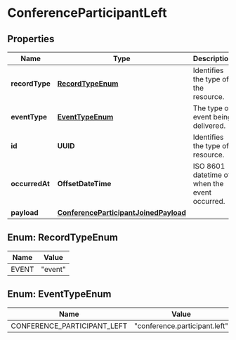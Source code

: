 

# ConferenceParticipantLeft


## Properties

| Name | Type | Description | Notes |
|------------ | ------------- | ------------- | -------------|
|**recordType** | [**RecordTypeEnum**](#RecordTypeEnum) | Identifies the type of the resource. |  [optional] |
|**eventType** | [**EventTypeEnum**](#EventTypeEnum) | The type of event being delivered. |  [optional] |
|**id** | **UUID** | Identifies the type of resource. |  [optional] |
|**occurredAt** | **OffsetDateTime** | ISO 8601 datetime of when the event occurred. |  [optional] |
|**payload** | [**ConferenceParticipantJoinedPayload**](ConferenceParticipantJoinedPayload.md) |  |  [optional] |



## Enum: RecordTypeEnum

| Name | Value |
|---- | -----|
| EVENT | &quot;event&quot; |



## Enum: EventTypeEnum

| Name | Value |
|---- | -----|
| CONFERENCE_PARTICIPANT_LEFT | &quot;conference.participant.left&quot; |



